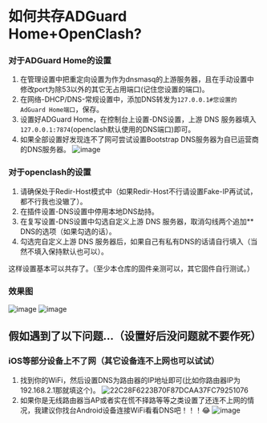 # 如何共存ADGuard Home+OpenClash?

### 对于ADGuard Home的设置
1. 在管理设置中把重定向设置为作为dnsmasq的上游服务器，且在手动设置中修改port为除53以外的其它无占用端口(记住您设置的端口)。
2. 在网络-DHCP/DNS-常规设置中，添加DNS转发为`127.0.0.1#您设置的AdGuard Home端口`，保存。
3. 设置好ADGuard Home，在控制台上设置-DNS设置，上游 DNS 服务器填入`127.0.0.1:7874`(openclash默认使用的DNS端口)即可。
4. 如果全部设置好发现连不了网可尝试设置Bootstrap DNS服务器为自已运营商的DNS服务器。
![image](https://user-images.githubusercontent.com/67815438/234561559-20dad298-a8ef-41ca-837e-fbed74192f31.png)

### 对于openclash的设置
1. 请确保处于Redir-Host模式中（如果Redir-Host不行请设置Fake-IP再试试，都不行我也没辙了）。
2. 在插件设置-DNS设置中停用本地DNS劫持。
3. 在复写设置-DNS设置中勾选自定义上游 DNS 服务器，取消勾线两个追加** DNS的选项（如果勾选的话）。
4. 勾选完自定义上游 DNS 服务器后，如果自己有私有DNS的话请自行填入（当然不填入保持默认也可以）。

这样设置基本可以共存了。（至少本仓库的固件亲测可以，其它固件自行测试。）
### 效果图
![image](https://user-images.githubusercontent.com/67815438/234561736-10f3bdd8-1670-4a70-be57-a0d9389865bc.png)
![image](https://user-images.githubusercontent.com/67815438/234561805-6307d907-8fc6-4e8e-90fb-e3368328ee46.png)

## 假如遇到了以下问题...（设置好后没问题就不要作死）
### iOS等部分设备上不了网（其它设备连不上网也可以试试）
1. 找到你的WiFi，然后设置DNS为路由器的IP地址即可(比如你路由器IP为192.168.2.1那就填这个)。
![22C28F6223B70F87DCAA37FC79251076](https://user-images.githubusercontent.com/67815438/234564845-6476336c-7154-4a36-8f44-0f2c34e856ce.png)
2. 如果你是无线路由器当AP或者实在慌不择路等等之类设置了还连不上网的情况，我建议你找台Android设备连接WiFi看看DNS吧！！！😂
![image](https://user-images.githubusercontent.com/67815438/234568826-a2272001-fd9f-4c56-a948-f6353dfaeb06.png)
